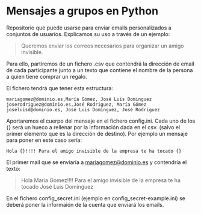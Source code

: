 # Mensajes a grupos en Python
Repositorio que puede usarse para enviar emails personalizados a conjuntos de usuarios. Explicamos su uso a través de un ejemplo:

> Queremos enviar los correos necesarios para organizar un amigo invisible.

Para ello, partiremos de un fichero .csv que contendrá la dirección de email de cada participante junto a un texto que contiene el nombre de la persona a quien tiene comprar un regalo.

El fichero tendrá que tener esta estructura:

```
mariagomez@dominio.es,María Gómez, José Luis Dominguez
joserodriguez@dominio.es,José Rodriguez, María Gómez
joseluisd@dominio.es, José Luis Dominguez, José Rodriguez
```

Aportaremos el cuerpo del mensaje en el fichero config.ini. Cada uno de los {} será un hueco a rellenar por la información dada en el csv. (salvo el primer elemento que es la dirección de destino). Por ejemplo un mensaje para poner en este caso sería:

```
Hola {}!!!! Para el amigo invisible de la empresa te ha tocado {}
```
El primer mail que se enviaría a mariagomez@dominio.es y contendría el texto:

> Hola María Gomez!!!! Para el amigo invisible de la empresa te ha tocado José Luis Dominguez

En el fichero config_secret.ini (ejemplo en config_secret-example.ini) se deberá poner la informaión de la cuenta que enviará los emails.
